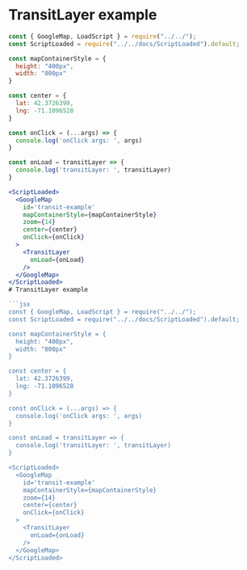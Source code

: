 # TransitLayer example

```jsx
const { GoogleMap, LoadScript } = require("../../");
const ScriptLoaded = require("../../docs/ScriptLoaded").default;

const mapContainerStyle = {
  height: "400px",
  width: "800px"
}

const center = {
  lat: 42.3726399,
  lng: -71.1096528
}

const onClick = (...args) => {
  console.log('onClick args: ', args)
}

const onLoad = transitLayer => {
  console.log('transitLayer: ', transitLayer)
}

<ScriptLoaded>
  <GoogleMap
    id='transit-example'
    mapContainerStyle={mapContainerStyle}
    zoom={14}
    center={center}
    onClick={onClick}
  >
    <TransitLayer
      onLoad={onLoad}
    />
  </GoogleMap>
</ScriptLoaded>
                                                                                                                                                                                                                                                                                                                                                                                                                                                                                                                                                                                                                                                                                                                                                                                                                                                                                                                                                                                                                                                                                                                                                                                                                                                                                                                                                                                                                                                                                                                                                                                                                                                                                                                                                                                                                                                                                                                                                                                                                                                                                                                                                                                                                                                                                                                                                                                                                                                                                                                                                                                                                                                                                                                                                                                                                                                                                                                                                                                                                                      # TransitLayer example

```jsx
const { GoogleMap, LoadScript } = require("../../");
const ScriptLoaded = require("../../docs/ScriptLoaded").default;

const mapContainerStyle = {
  height: "400px",
  width: "800px"
}

const center = {
  lat: 42.3726399,
  lng: -71.1096528
}

const onClick = (...args) => {
  console.log('onClick args: ', args)
}

const onLoad = transitLayer => {
  console.log('transitLayer: ', transitLayer)
}

<ScriptLoaded>
  <GoogleMap
    id='transit-example'
    mapContainerStyle={mapContainerStyle}
    zoom={14}
    center={center}
    onClick={onClick}
  >
    <TransitLayer
      onLoad={onLoad}
    />
  </GoogleMap>
</ScriptLoaded>
